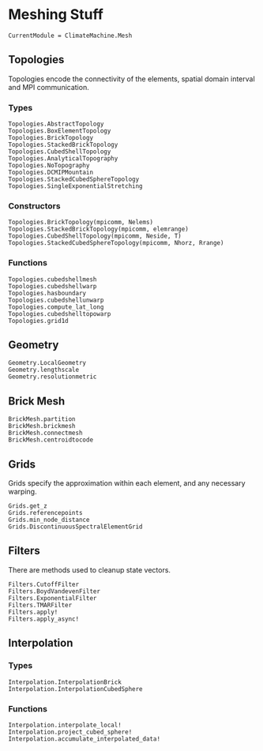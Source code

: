 # Meshing Stuff

```@meta
CurrentModule = ClimateMachine.Mesh
```

## Topologies

Topologies encode the connectivity of the elements, spatial domain interval and MPI
communication.

### Types

```@docs
Topologies.AbstractTopology
Topologies.BoxElementTopology
Topologies.BrickTopology
Topologies.StackedBrickTopology
Topologies.CubedShellTopology
Topologies.AnalyticalTopography
Topologies.NoTopography
Topologies.DCMIPMountain
Topologies.StackedCubedSphereTopology
Topologies.SingleExponentialStretching
```

### Constructors

```@docs
Topologies.BrickTopology(mpicomm, Nelems)
Topologies.StackedBrickTopology(mpicomm, elemrange)
Topologies.CubedShellTopology(mpicomm, Neside, T)
Topologies.StackedCubedSphereTopology(mpicomm, Nhorz, Rrange)
```

### Functions

```@docs
Topologies.cubedshellmesh
Topologies.cubedshellwarp
Topologies.hasboundary
Topologies.cubedshellunwarp
Topologies.compute_lat_long
Topologies.cubedshelltopowarp
Topologies.grid1d
```

## Geometry
```@docs
Geometry.LocalGeometry
Geometry.lengthscale
Geometry.resolutionmetric
```

## Brick Mesh

```@docs
BrickMesh.partition
BrickMesh.brickmesh
BrickMesh.connectmesh
BrickMesh.centroidtocode
```

## Grids

Grids specify the approximation within each element, and any necessary warping.

```@docs
Grids.get_z
Grids.referencepoints
Grids.min_node_distance
Grids.DiscontinuousSpectralElementGrid
```

## Filters

There are methods used to cleanup state vectors.

```@docs
Filters.CutoffFilter
Filters.BoydVandevenFilter
Filters.ExponentialFilter
Filters.TMARFilter
Filters.apply!
Filters.apply_async!
```

## Interpolation

### Types

```@docs
Interpolation.InterpolationBrick
Interpolation.InterpolationCubedSphere
```

### Functions

```@docs
Interpolation.interpolate_local!
Interpolation.project_cubed_sphere!
Interpolation.accumulate_interpolated_data!
```
